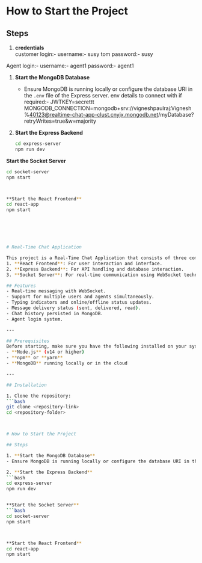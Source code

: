 # How to Start the Project

## Steps
1. **credentials**  
 customer login:-
 username:- susy tom
 password:-  susy

 Agent login:- 
 username:- agent1
 password:- agent1

1. **Start the MongoDB Database**  
   - Ensure MongoDB is running locally or configure the database URI in the `.env` file of the Express server.
   env details to connect with if required:- 
   JWTKEY=secrettt
   MONGODB_CONNECTION=mongodb+srv://vigneshpaulraj:Vignesh%40123@realtime-chat-app-clust.cnyjx.mongodb.net/myDatabase?retryWrites=true&w=majority

2. **Start the Express Backend**  
   ```bash
   cd express-server
   npm run dev


**Start the Socket Server**  
   ```bash
   cd socket-server
   npm start



 **Start the React Frontend**
 cd react-app
npm start






# Real-Time Chat Application

This project is a Real-Time Chat Application that consists of three components:  
1. **React Frontend**: For user interaction and interface.  
2. **Express Backend**: For API handling and database interaction.  
3. **Socket Server**: For real-time communication using WebSocket technology.  

## Features
- Real-time messaging with WebSocket.
- Support for multiple users and agents simultaneously.
- Typing indicators and online/offline status updates.
- Message delivery status (sent, delivered, read).
- Chat history persisted in MongoDB.
- Agent login system.

---

## Prerequisites
Before starting, make sure you have the following installed on your system:
- **Node.js** (v14 or higher)
- **npm** or **yarn**
- **MongoDB** running locally or in the cloud

---

## Installation

1. Clone the repository:
   ```bash
   git clone <repository-link>
   cd <repository-folder>



# How to Start the Project

## Steps

1. **Start the MongoDB Database**  
   - Ensure MongoDB is running locally or configure the database URI in the `.env` file of the Express server.

2. **Start the Express Backend**  
   ```bash
   cd express-server
   npm run dev


**Start the Socket Server**  
   ```bash
   cd socket-server
   npm start



 **Start the React Frontend**
 cd react-app
npm start

   